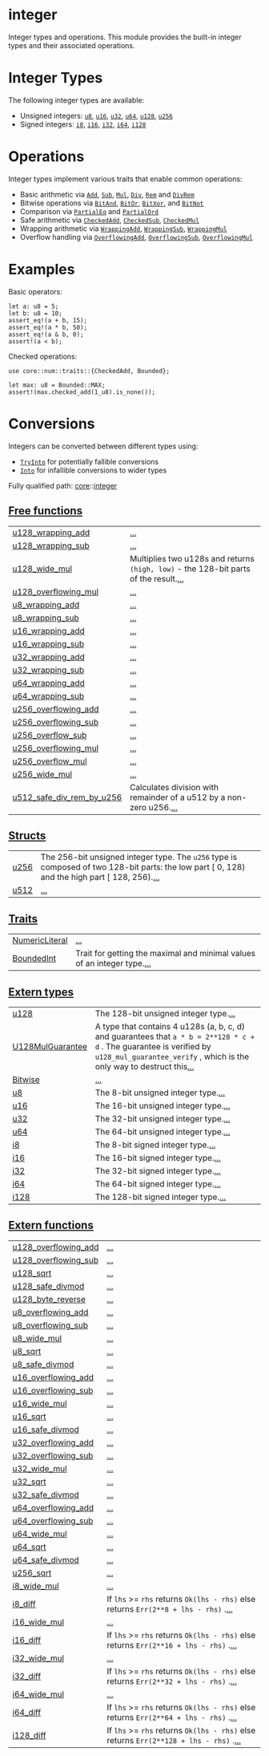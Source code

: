 # integer

Integer types and operations.
This module provides the built-in integer types and their associated operations.
# Integer Types

The following integer types are available:
- Unsigned integers: [`u8`](./core-integer-u8.md), [`u16`](./core-integer-u16.md), [`u32`](./core-integer-u32.md), [`u64`](./core-integer-u64.md), [`u128`](./core-integer-u128.md), [`u256`](./core-integer-u256.md)
- Signed integers: [`i8`](./core-integer-i8.md), [`i16`](./core-integer-i16.md), [`i32`](./core-integer-i32.md), [`i64`](./core-integer-i64.md), [`i128`](./core-integer-i128.md)
# Operations

Integer types implement various traits that enable common operations:
- Basic arithmetic via [`Add`](./core-traits-Add.md), [`Sub`](./core-traits-Sub.md), [`Mul`](./core-traits-Mul.md), [`Div`](./core-traits-Div.md), [`Rem`](./core-traits-Rem.md) and [`DivRem`](./core-traits-DivRem.md)
- Bitwise operations via [`BitAnd`](./core-traits-BitAnd.md), [`BitOr`](./core-traits-BitOr.md), [`BitXor`](./core-traits-BitXor.md), and [`BitNot`](./core-traits-BitNot.md)
- Comparison via [`PartialEq`](./core-traits-PartialEq.md) and [`PartialOrd`](./core-traits-PartialOrd.md)
- Safe arithmetic via [`CheckedAdd`](./core-num-traits-ops-checked-CheckedAdd.md), [`CheckedSub`](./core-num-traits-ops-checked-CheckedSub.md), [`CheckedMul`](./core-num-traits-ops-checked-CheckedMul.md)
- Wrapping arithmetic via [`WrappingAdd`](./core-num-traits-ops-wrapping-WrappingAdd.md), [`WrappingSub`](./core-num-traits-ops-wrapping-WrappingSub.md), [`WrappingMul`](./core-num-traits-ops-wrapping-WrappingMul.md)
- Overflow handling via [`OverflowingAdd`](./core-num-traits-ops-overflowing-OverflowingAdd.md), [`OverflowingSub`](./core-num-traits-ops-overflowing-OverflowingSub.md), [`OverflowingMul`](./core-num-traits-ops-overflowing-OverflowingMul.md)
# Examples

Basic operators:
```cairo
let a: u8 = 5;
let b: u8 = 10;
assert_eq!(a + b, 15);
assert_eq!(a * b, 50);
assert_eq!(a & b, 0);
assert!(a < b);
```

Checked operations:
```cairo
use core::num::traits::{CheckedAdd, Bounded};

let max: u8 = Bounded::MAX;
assert!(max.checked_add(1_u8).is_none());
```
# Conversions

Integers can be converted between different types using:
- [`TryInto`](./core-traits-TryInto.md) for potentially fallible conversions
- [`Into`](./core-traits-Into.md) for infallible conversions to wider types

Fully qualified path: [core](./core.md)::[integer](./core-integer.md)


[Free functions](./core-integer-free_functions.md)
 ---
| | |
|:---|:---|
| [u128_wrapping_add](./core-integer-u128_wrapping_add.md) | [...](./core-integer-u128_wrapping_add.md) |
| [u128_wrapping_sub](./core-integer-u128_wrapping_sub.md) | [...](./core-integer-u128_wrapping_sub.md) |
| [u128_wide_mul](./core-integer-u128_wide_mul.md) | Multiplies two u128s and returns `(high, low)`  - the 128-bit parts of the result.[...](./core-integer-u128_wide_mul.md) |
| [u128_overflowing_mul](./core-integer-u128_overflowing_mul.md) | [...](./core-integer-u128_overflowing_mul.md) |
| [u8_wrapping_add](./core-integer-u8_wrapping_add.md) | [...](./core-integer-u8_wrapping_add.md) |
| [u8_wrapping_sub](./core-integer-u8_wrapping_sub.md) | [...](./core-integer-u8_wrapping_sub.md) |
| [u16_wrapping_add](./core-integer-u16_wrapping_add.md) | [...](./core-integer-u16_wrapping_add.md) |
| [u16_wrapping_sub](./core-integer-u16_wrapping_sub.md) | [...](./core-integer-u16_wrapping_sub.md) |
| [u32_wrapping_add](./core-integer-u32_wrapping_add.md) | [...](./core-integer-u32_wrapping_add.md) |
| [u32_wrapping_sub](./core-integer-u32_wrapping_sub.md) | [...](./core-integer-u32_wrapping_sub.md) |
| [u64_wrapping_add](./core-integer-u64_wrapping_add.md) | [...](./core-integer-u64_wrapping_add.md) |
| [u64_wrapping_sub](./core-integer-u64_wrapping_sub.md) | [...](./core-integer-u64_wrapping_sub.md) |
| [u256_overflowing_add](./core-integer-u256_overflowing_add.md) | [...](./core-integer-u256_overflowing_add.md) |
| [u256_overflowing_sub](./core-integer-u256_overflowing_sub.md) | [...](./core-integer-u256_overflowing_sub.md) |
| [u256_overflow_sub](./core-integer-u256_overflow_sub.md) | [...](./core-integer-u256_overflow_sub.md) |
| [u256_overflowing_mul](./core-integer-u256_overflowing_mul.md) | [...](./core-integer-u256_overflowing_mul.md) |
| [u256_overflow_mul](./core-integer-u256_overflow_mul.md) | [...](./core-integer-u256_overflow_mul.md) |
| [u256_wide_mul](./core-integer-u256_wide_mul.md) | [...](./core-integer-u256_wide_mul.md) |
| [u512_safe_div_rem_by_u256](./core-integer-u512_safe_div_rem_by_u256.md) | Calculates division with remainder of a u512 by a non-zero u256.[...](./core-integer-u512_safe_div_rem_by_u256.md) |

[Structs](./core-integer-structs.md)
 ---
| | |
|:---|:---|
| [u256](./core-integer-u256.md) | The 256-bit unsigned integer type. The `u256`  type is composed of two 128-bit parts: the low part [ 0, 128) and the high part [ 128, 256).[...](./core-integer-u256.md) |
| [u512](./core-integer-u512.md) | [...](./core-integer-u512.md) |

[Traits](./core-integer-traits.md)
 ---
| | |
|:---|:---|
| [NumericLiteral](./core-integer-NumericLiteral.md) | [...](./core-integer-NumericLiteral.md) |
| [BoundedInt](./core-integer-BoundedInt.md) | Trait for getting the maximal and minimal values of an integer type.[...](./core-integer-BoundedInt.md) |

[Extern types](./core-integer-extern_types.md)
 ---
| | |
|:---|:---|
| [u128](./core-integer-u128.md) | The 128-bit unsigned integer type.[...](./core-integer-u128.md) |
| [U128MulGuarantee](./core-integer-U128MulGuarantee.md) | A type that contains 4 u128s (a, b, c, d) and guarantees that `a * b = 2**128 * c + d` . The guarantee is verified by `u128_mul_guarantee_verify` , which is the only way to destruct this[...](./core-integer-U128MulGuarantee.md) |
| [Bitwise](./core-integer-Bitwise.md) | [...](./core-integer-Bitwise.md) |
| [u8](./core-integer-u8.md) | The 8-bit unsigned integer type.[...](./core-integer-u8.md) |
| [u16](./core-integer-u16.md) | The 16-bit unsigned integer type.[...](./core-integer-u16.md) |
| [u32](./core-integer-u32.md) | The 32-bit unsigned integer type.[...](./core-integer-u32.md) |
| [u64](./core-integer-u64.md) | The 64-bit unsigned integer type.[...](./core-integer-u64.md) |
| [i8](./core-integer-i8.md) | The 8-bit signed integer type.[...](./core-integer-i8.md) |
| [i16](./core-integer-i16.md) | The 16-bit signed integer type.[...](./core-integer-i16.md) |
| [i32](./core-integer-i32.md) | The 32-bit signed integer type.[...](./core-integer-i32.md) |
| [i64](./core-integer-i64.md) | The 64-bit signed integer type.[...](./core-integer-i64.md) |
| [i128](./core-integer-i128.md) | The 128-bit signed integer type.[...](./core-integer-i128.md) |

[Extern functions](./core-integer-extern_functions.md)
 ---
| | |
|:---|:---|
| [u128_overflowing_add](./core-integer-u128_overflowing_add.md) | [...](./core-integer-u128_overflowing_add.md) |
| [u128_overflowing_sub](./core-integer-u128_overflowing_sub.md) | [...](./core-integer-u128_overflowing_sub.md) |
| [u128_sqrt](./core-integer-u128_sqrt.md) | [...](./core-integer-u128_sqrt.md) |
| [u128_safe_divmod](./core-integer-u128_safe_divmod.md) | [...](./core-integer-u128_safe_divmod.md) |
| [u128_byte_reverse](./core-integer-u128_byte_reverse.md) | [...](./core-integer-u128_byte_reverse.md) |
| [u8_overflowing_add](./core-integer-u8_overflowing_add.md) | [...](./core-integer-u8_overflowing_add.md) |
| [u8_overflowing_sub](./core-integer-u8_overflowing_sub.md) | [...](./core-integer-u8_overflowing_sub.md) |
| [u8_wide_mul](./core-integer-u8_wide_mul.md) | [...](./core-integer-u8_wide_mul.md) |
| [u8_sqrt](./core-integer-u8_sqrt.md) | [...](./core-integer-u8_sqrt.md) |
| [u8_safe_divmod](./core-integer-u8_safe_divmod.md) | [...](./core-integer-u8_safe_divmod.md) |
| [u16_overflowing_add](./core-integer-u16_overflowing_add.md) | [...](./core-integer-u16_overflowing_add.md) |
| [u16_overflowing_sub](./core-integer-u16_overflowing_sub.md) | [...](./core-integer-u16_overflowing_sub.md) |
| [u16_wide_mul](./core-integer-u16_wide_mul.md) | [...](./core-integer-u16_wide_mul.md) |
| [u16_sqrt](./core-integer-u16_sqrt.md) | [...](./core-integer-u16_sqrt.md) |
| [u16_safe_divmod](./core-integer-u16_safe_divmod.md) | [...](./core-integer-u16_safe_divmod.md) |
| [u32_overflowing_add](./core-integer-u32_overflowing_add.md) | [...](./core-integer-u32_overflowing_add.md) |
| [u32_overflowing_sub](./core-integer-u32_overflowing_sub.md) | [...](./core-integer-u32_overflowing_sub.md) |
| [u32_wide_mul](./core-integer-u32_wide_mul.md) | [...](./core-integer-u32_wide_mul.md) |
| [u32_sqrt](./core-integer-u32_sqrt.md) | [...](./core-integer-u32_sqrt.md) |
| [u32_safe_divmod](./core-integer-u32_safe_divmod.md) | [...](./core-integer-u32_safe_divmod.md) |
| [u64_overflowing_add](./core-integer-u64_overflowing_add.md) | [...](./core-integer-u64_overflowing_add.md) |
| [u64_overflowing_sub](./core-integer-u64_overflowing_sub.md) | [...](./core-integer-u64_overflowing_sub.md) |
| [u64_wide_mul](./core-integer-u64_wide_mul.md) | [...](./core-integer-u64_wide_mul.md) |
| [u64_sqrt](./core-integer-u64_sqrt.md) | [...](./core-integer-u64_sqrt.md) |
| [u64_safe_divmod](./core-integer-u64_safe_divmod.md) | [...](./core-integer-u64_safe_divmod.md) |
| [u256_sqrt](./core-integer-u256_sqrt.md) | [...](./core-integer-u256_sqrt.md) |
| [i8_wide_mul](./core-integer-i8_wide_mul.md) | [...](./core-integer-i8_wide_mul.md) |
| [i8_diff](./core-integer-i8_diff.md) | If `lhs`  >= `rhs`  returns `Ok(lhs - rhs)`  else returns `Err(2**8 + lhs - rhs)` .[...](./core-integer-i8_diff.md) |
| [i16_wide_mul](./core-integer-i16_wide_mul.md) | [...](./core-integer-i16_wide_mul.md) |
| [i16_diff](./core-integer-i16_diff.md) | If `lhs`  >= `rhs`  returns `Ok(lhs - rhs)`  else returns `Err(2**16 + lhs - rhs)` .[...](./core-integer-i16_diff.md) |
| [i32_wide_mul](./core-integer-i32_wide_mul.md) | [...](./core-integer-i32_wide_mul.md) |
| [i32_diff](./core-integer-i32_diff.md) | If `lhs`  >= `rhs`  returns `Ok(lhs - rhs)`  else returns `Err(2**32 + lhs - rhs)` .[...](./core-integer-i32_diff.md) |
| [i64_wide_mul](./core-integer-i64_wide_mul.md) | [...](./core-integer-i64_wide_mul.md) |
| [i64_diff](./core-integer-i64_diff.md) | If `lhs`  >= `rhs`  returns `Ok(lhs - rhs)`  else returns `Err(2**64 + lhs - rhs)` .[...](./core-integer-i64_diff.md) |
| [i128_diff](./core-integer-i128_diff.md) | If `lhs`  >= `rhs`  returns `Ok(lhs - rhs)`  else returns `Err(2**128 + lhs - rhs)` .[...](./core-integer-i128_diff.md) |
